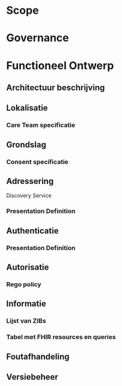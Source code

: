 # Scope
# Governance
# Functioneel Ontwerp

## Architectuur beschrijving

## Lokalisatie
### Care Team specificatie

## Grondslag

### Consent specificatie

## Adressering
Discovery Service

### Presentation Definition

## Authenticatie

### Presentation Definition

## Autorisatie

### Rego policy

## Informatie
### Lijst van ZIBs


### Tabel met FHIR resources en queries

## Foutafhandeling

## Versiebeheer
